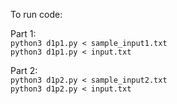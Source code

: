 To run code:

Part 1:\
`python3 d1p1.py < sample_input1.txt`\
`python3 d1p1.py < input.txt`

Part 2:\
`python3 d1p2.py < sample_input2.txt`\
`python3 d1p2.py < input.txt`

